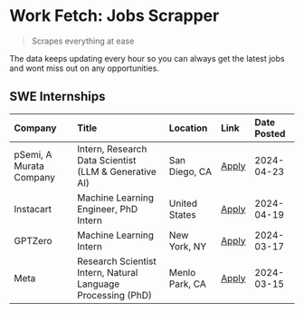 # Work Fetch: Jobs Scrapper
> Scrapes everything at ease

The data keeps updating every hour so you can always get the latest jobs and wont miss out on any opportunities.

## SWE Internships
<!--START_SECTION:workfetch-->
| Company                 | Title                                                        | Location       | Link                                                                                                                                                                                                                                                                         | Date Posted   |
|:------------------------|:-------------------------------------------------------------|:---------------|:-----------------------------------------------------------------------------------------------------------------------------------------------------------------------------------------------------------------------------------------------------------------------------|:--------------|
| pSemi, A Murata Company | Intern, Research Data Scientist (LLM & Generative AI)        | San Diego, CA  | [Apply](https://www.linkedin.com/jobs/view/intern-research-data-scientist-llm-generative-ai-at-psemi-a-murata-company-3887074168?position=7&pageNum=0&refId=pLAvVdoYIYQVcrIufp437w%3D%3D&trackingId=z9qihl%2BPWD8mgtSZoK0ygA%3D%3D&trk=public_jobs_jserp-result_search-card) | 2024-04-23    |
| Instacart               | Machine Learning Engineer, PhD Intern                        | United States  | [Apply](https://www.linkedin.com/jobs/view/machine-learning-engineer-phd-intern-at-instacart-3901991739?position=2&pageNum=0&refId=pLAvVdoYIYQVcrIufp437w%3D%3D&trackingId=BtJYiUiM6Ojnx5OxdAr2yg%3D%3D&trk=public_jobs_jserp-result_search-card)                            | 2024-04-19    |
| GPTZero                 | Machine Learning Intern                                      | New York, NY   | [Apply](https://www.linkedin.com/jobs/view/machine-learning-intern-at-gptzero-3860723963?position=6&pageNum=0&refId=pLAvVdoYIYQVcrIufp437w%3D%3D&trackingId=EguVqYgjDiQssGYSiBfKGw%3D%3D&trk=public_jobs_jserp-result_search-card)                                           | 2024-03-17    |
| Meta                    | Research Scientist Intern, Natural Language Processing (PhD) | Menlo Park, CA | [Apply](https://www.linkedin.com/jobs/view/research-scientist-intern-natural-language-processing-phd-at-meta-3858718375?position=8&pageNum=0&refId=pLAvVdoYIYQVcrIufp437w%3D%3D&trackingId=9gVz1qo2AlB3X77zdUyuVg%3D%3D&trk=public_jobs_jserp-result_search-card)            | 2024-03-15    |
<!--END_SECTION:workfetch-->
